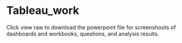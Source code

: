 # Tableau_work

Click view raw to download the powerpoint file for screenshoots of dashboards and workbooks, questions, and analysis results.
